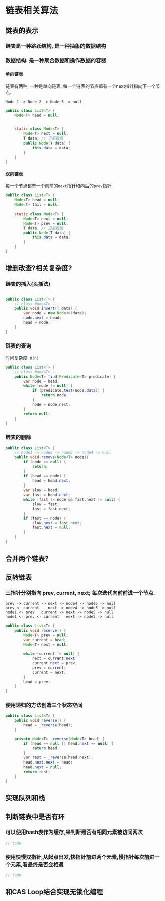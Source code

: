 # 链表相关算法
## 链表的表示
### 链表是一种跳跃结构, 是一种抽象的数据结构
### 数据结构: 是一种聚合数据和操作数据的容器
#### 单向链表
链表有两种, 一种是单向链表, 每一个链表的节点都有一个next指针指向下一个节点.
```text
Node 1 -> Node 2 -> Node 3 -> null
```
```java
public class List<T> {
    Node<T> head = null;
    

    static class Node<T> {
        Node<T> next = null;
        T data; // 卫星数据
        public Node(T data) {
            this.data = data;
        }
    }
}
```
#### 双向链表
每一个节点都有一个向前的`next`指针和向后的`prev`指针
```java
public class List<T> {
    Node<T> head = null;
    Node<T> tail = null;

    static class Node<T> {
        Node<T> next = null;
        Node<T> prev = null;
        T data; // 卫星数据
        public Node(T data) {
            this.data = data;
        }
    }
}
```

## 增删改查?相关复杂度?
### 链表的插入(头插法)
```java

public class List<T> {
    // class Node<T> ....
    public void insert(T data) {
        var node = new Node<>(data);
        node.next = head;
        head = node;
    }
}
```
### 链表的查询
时间复杂度: `O(n)`
```java
public class List<T> {
    // class Node<T> ....
    public Node<T> find(Predicate<T> predicate) {
        var node = head;
        while (node != null) {
            if (predicate.test(node.data)) {
                return node;
            }
            node = node.next;
        }
        return null;
    }
}
```

### 链表的删除
```java
public class List<T> {
    // node1 -> node2 -> node3 -> node4 -> null
    public void remove(Node<T> node){
        if (node == null) {
            return;
        }
        if (head == node) {
            head = head.next;
        }
        var slow = head;
        var fast = head.next;
        while (fast != node && fast.next != null) {
            slow = fast;
            fast = fast.next;
        }
        if (fast == node) {
            slow.next = fast.next;
            fast.next = null;
        }
    }
}

```

## 合并两个链表?

## 反转链表
### 三指针分别指向 prev, current, next; 每次迭代向前前进一个节点.
```text
prev -> current -> next -> node4 -> node5 -> null
prev <- current    next -> node4 -> node5 -> null
node1 <- prev   current -> next -> node5 -> null
node1 <- prev <- current   next -> node5 -> null
```

```java
public class List<T> {
    public void reserve() {
        Node<T> prev = null;
        var current = head;
        Node<T> next = null;
        
        while (current != null) {
            next = current.next;
            current.next = prev;
            prev = current;
            current = next;
        }
        head = prev;
    }
}

```
### 使用递归的方法创造三个状态空间
```java
public class List<T> {
    public void reverse() {
        head = _reverse(head);
    }

    private Node<T> _reverse(Node<T> head) {
        if (head == null || head.next == null) {
            return head;
        }
        var rest = _reverse(head.next);
        head.next.next = head;
        head.next = null;
        return rest;
    }
}

```

## 实现队列和栈

## 判断链表中是否有环
### 可以使用hash表作为缓存,来判断是否有相同元素被访问两次
```java
// todo
```
### 使用快慢双指针,从起点出发,快指针前进两个元素,慢指针每次前进一个元素,看最终是否会相遇
```java
// todo
```
## 和CAS Loop结合实现无锁化编程
